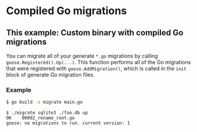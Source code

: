 # Compiled Go migrations

## This example: Custom binary with compiled Go migrations


You can migrate all of your generate `*.go` migrations by calling `goose.Registered().Up(...)`. This function performs all of the Go migrations that were registered with `goose.AddMigration()`, which is called in the `init` block of generate Go migration files.

### Example 
```bash
$ go build -o migrate main.go
```

```
$ ./migrate sqlite3 ./foo.db up
OK    00002_rename_root.go
goose: no migrations to run. current version: 1
```
